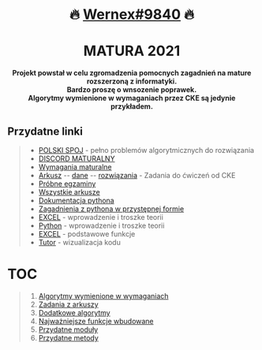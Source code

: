 <h1 align="center"> 🔥 <a href="https://discord.com/users/596478466849767475/">Wernex#9840</a> 🔥 </h1>

<h1 align="center"> MATURA 2021 </h1>

<p align="center"><b>Projekt powstał w celu zgromadzenia pomocnych zagadnień na mature rozszerzoną z informatyki. <br>
Bardzo proszę o wnsozenie poprawek.<br>
 Algorytmy wymienione w wymaganiach przez CKE są jedynie przykładem.</b></p>

## Przydatne linki

  > * <a href="https://pl.spoj.com/">POLSKI SPOJ</a> - pełno problemów algorytmicznych do rozwiązania
  > * <a href="https://discord.gg/3hyj3kXQkt">DISCORD MATURALNY</a>
  > * <a href="http://cke.gov.pl/images/_EGZAMIN_MATURALNY_OD_2015/Informatory/2015/aneks/Aneks_2021_informatyka_EM_niewidomi.pdf">Wymagania maturalne</a>
  > * <a href="https://cke.gov.pl/images/_EGZAMIN_MATURALNY_OD_2015/Materialy/Zbiory_zadan/Matura_Zbi%C3%B3r_zada%C5%84_Informatyka.pdf">Arkusz</a> -- <a href="https://cke.gov.pl/images/_EGZAMIN_MATURALNY_OD_2015/Materialy/Zbiory_zadan/inf-pr-dane.zip">dane</a> -- <a href="https://cke.gov.pl/images/_EGZAMIN_MATURALNY_OD_2015/Materialy/Zbiory_zadan/inf-pr-rozwiazania.zip">rozwiązania</a> - Zadania do ćwiczeń od CKE
  > * <a href="https://cke.gov.pl/egzamin-maturalny/egzamin-w-nowej-formule/materialy-dodatkowe/probny-egzamin/informatyka-poziom-rozszerzony/">Próbne egzaminy</a>
  > * <a href="https://arkusze.pl/informatyka-matura-poziom-rozszerzony/">Wszystkie arkusze</a>
  > * <a href="https://docs.python.org/3/">Dokumentacja pythona</a>
  > * <a href="https://www.w3schools.com/python/default.asp">Zagadnienia z pythona w przystępnej formie</a>
  > * <a href="https://www.korepetycjezinformatyki.pl/arkusz-kalkulacyjny/">EXCEL</a> - wprowadzenie i troszke teorii
  > * <a href="https://www.korepetycjezinformatyki.pl/arkusz-kalkulacyjny/">Python</a> - wprowadzenie i troszke teorii
  > * <a href="https://calculatic.pl/poradnik/podstawowe-funkcje-excela/">EXCEL</a> - podstawowe funkcje
  > * <a href="http://pythontutor.com/">Tutor</a> - wizualizacja kodu

# TOC
> 1. [Algorytmy wymienione w wymaganiach](https://github.com/wernexnrs123/MATURA-INFORMATYKA/blob/master/dzialy/algorytmy_wymagania.md)
> 2. [Zadania z arkuszy](https://github.com/wernexnrs123/MATURA-INFORMATYKA/blob/master/dzialy/zadania_arkusze.md)
> 3. [Dodatkowe algorytmy](https://github.com/wernexnrs123/MATURA-INFORMATYKA/blob/master/dzialy/dodatkowe_algorytmy.md)
> 4. [Najważniejsze funkcje wbudowane](https://github.com/wernexnrs123/MATURA-INFORMATYKA/blob/master/dzialy/funkcje_wbudowane.md)
> 5. [Przydatne moduły](https://github.com/wernexnrs123/MATURA-INFORMATYKA/blob/master/dzialy/biblioteki.md)
> 6. [Przydatne metody](https://github.com/wernexnrs123/MATURA-INFORMATYKA/tree/master/dzialy/metody.md)
